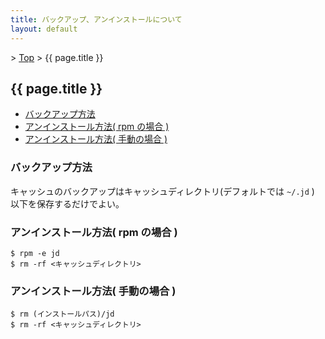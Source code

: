 ```yaml
---
title: バックアップ、アンインストールについて
layout: default
---
```


&gt; [Top](../) &gt; {{ page.title }}

## {{ page.title }}

- [バックアップ方法](#backup)
- [アンインストール方法( rpm の場合 )](#uninstall-rpm)
- [アンインストール方法( 手動の場合 )](#uninstall-manual)


<a name="backup"></a>
### バックアップ方法
キャッシュのバックアップはキャッシュディレクトリ(デフォルトでは `~/.jd` )
以下を保存するだけでよい。


<a name="uninstall-rpm"></a>
### アンインストール方法( rpm の場合 )
```
$ rpm -e jd
$ rm -rf <キャッシュディレクトリ>
```


<a name="uninstall-manual"></a>
### アンインストール方法( 手動の場合 )
```
$ rm (インストールパス)/jd
$ rm -rf <キャッシュディレクトリ>
```
